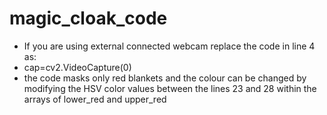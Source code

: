 # magic_cloak_code
* If you are using external connected webcam replace the  code in line 4 as:	
*  cap=cv2.VideoCapture(0) 
* the code masks only red blankets and the colour can be changed by modifying the HSV color values between the lines 23 and 28 within the arrays of lower_red and upper_red
